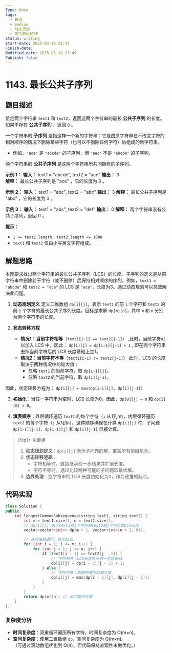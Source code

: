 ```yaml
---
Type: Note
tags:
  - 算法
  - medium
  - 动态规划
  - 两个数组的DP
Status: writing
Start-date: 2025-03-18 21:43
Finish-date: 
Modified-date: 2025-03-18 21:49
Publish: false
---
```



# 1143. 最长公共子序列


## 题目描述
给定两个字符串 `text1` 和 `text2`，返回这两个字符串的最长 **公共子序列** 的长度。如果不存在 **公共子序列** ，返回 `0` 。

一个字符串的 **子序列** 是指这样一个新的字符串：它是由原字符串在不改变字符的相对顺序的情况下删除某些字符（也可以不删除任何字符）后组成的新字符串。

- 例如，`"ace"` 是 `"abcde"` 的子序列，但 `"aec"` 不是 `"abcde"` 的子序列。

两个字符串的 **公共子序列** 是这两个字符串所共同拥有的子序列。

**示例 1：**
**输入：** text1 = "abcde", text2 = "ace" 
**输出：** 3  
**解释：** 最长公共子序列是 "ace" ，它的长度为 3 。

**示例 2：**
**输入：** text1 = "abc", text2 = "abc"
**输出：** 3
**解释：** 最长公共子序列是 "abc" ，它的长度为 3 。

**示例 3：**
**输入：** text1 = "abc", text2 = "def"
**输出：** 0
**解释：** 两个字符串没有公共子序列，返回 0 。

**提示：**
- `1 <= text1.length, text2.length <= 1000`
- `text1` 和 `text2` 仅由小写英文字符组成。

## 解题思路

本题要求找出两个字符串的最长公共子序列（LCS）的长度。子序列的定义是从原字符串中删除若干字符（或不删除）后保持相对顺序的序列。例如，`text1 = "abcde"` 和 `text2 = "ace"` 的 LCS 是 `"ace"`，长度为3。通过动态规划可以高效解决此问题。



1. **动态规划定义**
	 定义二维数组 `dp[i][j]`，表示 `text1` 的前 `i` 个字符和 `text2` 的前 `j` 个字符的最长公共子序列长度。目标是求解 `dp[m][n]`，其中 `m` 和 `n` 分别为两个字符串的长度。

2. **状态转移方程**
	- **情况1：当前字符相等**（`text1[i-1] == text2[j-1]`）  ,此时，当前字符可以加入 LCS 中，因此：  `dp[i][j] = dp[i-1][j-1] + 1`  , 即在两个字符串去掉当前字符后的 LCS 长度基础上加1。
	- **情况2：当前字符不等**（`text1[i-1] != text2[j-1]`）  此时，LCS 的长度取决于两种情况中的较大值：
		- 忽略 `text1` 的当前字符，取 `dp[i-1][j]`。
		- 忽略 `text2` 的当前字符，取 `dp[i][j-1]`。  
  
  因此，状态转移方程为：  `dp[i][j] = max(dp[i-1][j], dp[i][j-1])`


3. **初始化**：当任一字符串为空时，LCS 长度为0。因此，`dp[0][j] = 0` 和 `dp[i][0] = 0`。

4.  **填表顺序**：外层循环遍历 `text1` 的每个字符（`i` 从1到m），内层循环遍历 `text2` 的每个字符（`j` 从1到n）。这种顺序确保在计算 `dp[i][j]` 时，子问题 `dp[i-1][j-1]`、`dp[i-1][j]` 和 `dp[i][j-1]` 已被计算。


> [!tip]+ 关键点
> 1. **动态规划定义**：`dp[i][j]` 表示子问题的解，覆盖所有前缀组合。
> 2. **状态转移逻辑**：
>    - 字符相等时，直接继承前一步结果并扩展长度。
>    - 字符不等时，通过比较两种可能的子问题取最优解。
> 3. **边界处理**：空字符串的 LCS 长度初始化为0，作为递推的起点。


## 代码实现
```cpp
class Solution {
public:
    int longestCommonSubsequence(string text1, string text2) {
        int m = text1.size(), n = text2.size();
        // dp[i][j] 表示text1前i个字符和text2前j个字符的LCS长度
        vector<vector<int>> dp(m + 1, vector<int>(n + 1, 0));

        // 从前往后遍历，填充dp表
        for (int i = 1; i <= m; i++) {
            for (int j = 1; j <= n; j++) {
                if (text1[i - 1] == text2[j - 1]) {
                    // 字符相等：LCS长度等于前一步结果+1
                    dp[i][j] = dp[i - 1][j - 1] + 1;
                } else {
                    // 字符不等：取两种情况的最大值
                    dp[i][j] = max(dp[i - 1][j], dp[i][j - 1]);
                }
            }
        }
        return dp[m][n]; // 返回最终结果
    }
};
```



### 复杂度分析
- **时间复杂度**：双重循环遍历所有字符，时间复杂度为 O(m×n)。
- **空间复杂度**：使用二维数组 `dp`，空间复杂度为 O(m×n)。  
  （可通过滚动数组优化到 O(n)，但代码保持直观性未做优化。）






